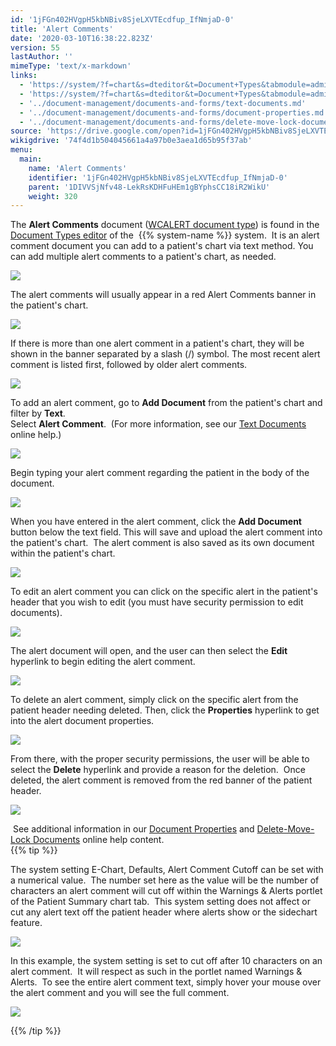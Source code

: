 ```yaml
---
id: '1jFGn402HVgpH5kbNBiv8SjeLXVTEcdfup_IfNmjaD-0'
title: 'Alert Comments'
date: '2020-03-10T16:38:22.823Z'
version: 55
lastAuthor: ''
mimeType: 'text/x-markdown'
links:
  - 'https://system/?f=chart&s=dteditor&t=Document+Types&tabmodule=admin&dtopp=dtview&dtsopp=dt_val&doc_type=WCALERT'
  - 'https://system/?f=chart&s=dteditor&t=Document+Types&tabmodule=admin&tabselect=Document+Types'
  - '../document-management/documents-and-forms/text-documents.md'
  - '../document-management/documents-and-forms/document-properties.md'
  - '../document-management/documents-and-forms/delete-move-lock-documents.md'
source: 'https://drive.google.com/open?id=1jFGn402HVgpH5kbNBiv8SjeLXVTEcdfup_IfNmjaD-0'
wikigdrive: '74f4d1b504045661a4a97b0e3aea1d65b95f37ab'
menu:
  main:
    name: 'Alert Comments'
    identifier: '1jFGn402HVgpH5kbNBiv8SjeLXVTEcdfup_IfNmjaD-0'
    parent: '1DIVVSjNfv48-LekRsKDHFuHEm1gBYphsCC18iR2WikU'
    weight: 320
---
```

The **Alert Comments** document ([WCALERT document type](https://system/?f=chart&s=dteditor&t=Document+Types&tabmodule=admin&dtopp=dtview&dtsopp=dt_val&doc_type=WCALERT)) is found in the [Document Types editor](https://system/?f=chart&s=dteditor&t=Document+Types&tabmodule=admin&tabselect=Document+Types) of the  {{% system-name %}} system.  It is an alert comment document you can add to a patient's chart via text method. You can add multiple alert comments to a patient's chart, as needed.

  
![](../alert-comments.assets/4ee9922b66a83eb55922ed7161fcc963.png)  


The alert comments will usually appear in a red Alert Comments banner in the patient's chart.

  
![](../alert-comments.assets/6066b1f84968e596d3ee8cc3e0f10446.png)  


If there is more than one alert comment in a patient's chart, they will be shown in the banner separated by a slash (/) symbol. The most recent alert comment is listed first, followed by older alert comments.

  
![](../alert-comments.assets/1450848810701dcca5627c963965dddb.png)  


To add an alert comment, go to **Add Document** from the patient's chart and filter by **Text**.  
Select **Alert Comment**.  (For more information, see our [Text Documents](../document-management/documents-and-forms/text-documents.md) online help.)

  
![](../alert-comments.assets/980b96ecdf487c728314032ca537dadd.png)  


Begin typing your alert comment regarding the patient in the body of the document.

  
![](../alert-comments.assets/8043424b89289f89d17738c6525b4ea2.png)  


When you have entered in the alert comment, click the **Add Document** button below the text field. This will save and upload the alert comment into the patient's chart.  The alert comment is also saved as its own document within the patient's chart.

  
![](../alert-comments.assets/334dd9703350ea2ad35c0479dde31ce7.png)  


To edit an alert comment you can click on the specific alert in the patient's header that you wish to edit (you must have security permission to edit documents).  
  
![](../alert-comments.assets/60f08dad68e7844fcbfbb2722086cc59.png)  


The alert document will open, and the user can then select the **Edit** hyperlink to begin editing the alert comment.  
  
![](../alert-comments.assets/80271a10303303fa8390fe3bf863dbf9.png)  


To delete an alert comment, simply click on the specific alert from the patient header needing deleted. Then, click the **Properties** hyperlink to get into the alert document properties.

  
![](../alert-comments.assets/21bd742399401ae7b3268648c6af1e4a.png)  


From there, with the proper security permissions, the user will be able to select the **Delete** hyperlink and provide a reason for the deletion.  Once deleted, the alert comment is removed from the red banner of the patient header.

  
![](../alert-comments.assets/8bd60e4e0eb4cf679c6bec2a1967b0c8.png)  


 See additional information in our [Document Properties](../document-management/documents-and-forms/document-properties.md) and [Delete-Move-Lock Documents](../document-management/documents-and-forms/delete-move-lock-documents.md) online help content.  
{{% tip %}}

The system setting E-Chart, Defaults, Alert Comment Cutoff can be set with a numerical value.  The number set here as the value will be the number of characters an alert comment will cut off within the Warnings & Alerts portlet of the Patient Summary chart tab.  This system setting does not affect or cut any alert text off the patient header where alerts show or the sidechart feature.

  
![](../alert-comments.assets/fbbc9105f3b5f825ad6e5a88e2ebe2d9.png)  


In this example, the system setting is set to cut off after 10 characters on an alert comment.  It will respect as such in the portlet named Warnings & Alerts.  To see the entire alert comment text, simply hover your mouse over the alert comment and you will see the full comment.

  
![](../alert-comments.assets/111ec2dc29aae1ee2325f2721bfc863b.png)  



{{% /tip %}}


